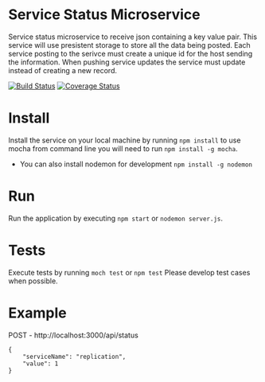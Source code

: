 # Service Status Microservice
Service status microservice to receive json containing a key value pair. This service will use presistent storage to store all the data being posted. Each service posting to the serivce must create a unique id for the host sending the information. When pushing service updates the service must update instead of creating a new record. 

[![Build Status](https://travis-ci.org/BondAnthony/status-service.svg?branch=master)](https://travis-ci.org/BondAnthony/status-service) [![Coverage Status](https://coveralls.io/repos/github/BondAnthony/status-service/badge.svg?branch=master)](https://coveralls.io/github/BondAnthony/status-service?branch=master)

# Install 
Install the service on your local machine by running ```npm install``` to use mocha from command line you will need to run ```npm install -g mocha```.
- You can also install nodemon for development ```npm install -g nodemon```

# Run
Run the application by executing ```npm start``` or ```nodemon server.js```.

# Tests
Execute tests by running ```moch test``` or ```npm test```
Please develop test cases when possible.

# Example
POST - http://localhost:3000/api/status
```
{
    "serviceName": "replication",
    "value": 1
}
```
